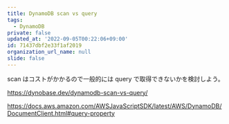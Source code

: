```yaml
---
title: DynamoDB scan vs query
tags:
  - DynamoDB
private: false
updated_at: '2022-09-05T00:22:06+09:00'
id: 71437dbf2e33f1af2019
organization_url_name: null
slide: false
---
```

scan はコストがかかるので一般的には query で取得できないかを検討しよう。

https://dynobase.dev/dynamodb-scan-vs-query/

https://docs.aws.amazon.com/AWSJavaScriptSDK/latest/AWS/DynamoDB/DocumentClient.html#query-property

